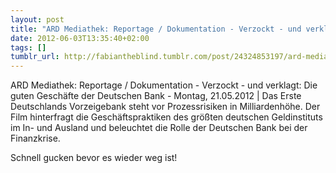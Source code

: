 ```yaml
---
layout: post
title: "ARD Mediathek: Reportage / Dokumentation - Verzockt - und verklagt: Die guten"
date: 2012-06-03T13:35:40+02:00
tags: []
tumblr_url: http://fabiantheblind.tumblr.com/post/24324853197/ard-mediathek-reportage-dokumentation-verzockt
---
```

ARD Mediathek: Reportage / Dokumentation - Verzockt - und verklagt: Die guten Geschäfte der Deutschen Bank - Montag, 21.05.2012 | Das Erste
  Deutschlands Vorzeigebank steht vor Prozessrisiken in Milliardenhöhe. Der Film hinterfragt die Geschäftspraktiken des größten deutschen Geldinstituts im In- und Ausland und beleuchtet die Rolle der Deutschen Bank bei der Finanzkrise.


Schnell gucken bevor es wieder weg ist!
